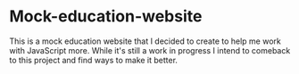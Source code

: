 # Mock-education-website
This is a mock education website that I decided to create to help me work with JavaScript more. While it's still a work in progress I intend to comeback to this project and find ways to make it better.
